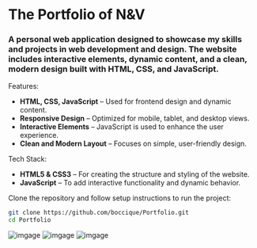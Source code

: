 # The Portfolio of N&V
### A personal web application designed to showcase my skills and projects in web development and design. The website includes interactive elements, dynamic content, and a clean, modern design built with HTML, CSS, and JavaScript.

Features:
 - **HTML, CSS, JavaScript** – Used for frontend design and dynamic content.    
 - **Responsive Design** – Optimized for mobile, tablet, and desktop views.    
 - **Interactive Elements** – JavaScript is used to enhance the user experience.     
 - **Clean and Modern Layout** – Focuses on simple, user-friendly design.

Tech Stack:
 - **HTML5 & CSS3** – For creating the structure and styling of the website.    
 - **JavaScript** – To add interactive functionality and dynamic behavior.

Clone the repository and follow setup instructions to run the project:

```sh
git clone https://github.com/boccique/Portfolio.git
cd Portfolio
```

![imgage](N/main-project-for-Nasty-here/images/img-1.png)
![imgage](N/main-project-for-Nasty-here/images/img-2.png)
![imgage](N/main-project-for-Nasty-here/images/img-3.png)
